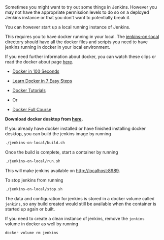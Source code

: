 Sometimes you might want to try out some things in Jenkins. However you may not have the appropriate permission levels to do so on a deployed Jenkins instance or that you don't want to potentially break it.

You can however start up a local running instance of Jenkins.

This requires you to have docker running in your local. The [jenkins-on-local](./jenkins-on-local) directory should have all the docker files and scripts you need to have jenkins running in docker in your local environment.

If you need further information about docker, you can watch these clips or read the docker about page [here](https://docs.docker.com/get-started/).

 - [Docker in 100 Seconds](https://www.youtube.com/watch?v=Gjnup-PuquQ&ab_channel=Fireship)

 - [Learn Docker in 7 Easy Steps](https://www.youtube.com/watch?v=gAkwW2tuIqE&ab_channel=Fireship)

 - [Docker Tutorials](https://www.youtube.com/watch?v=gFjxB0Jn8Wo&list=PL6gx4Cwl9DGBkvpSIgwchk0glHLz7CQ-7&ab_channel=thenewboston)

  - Or

 - [Docker Full Course](https://www.youtube.com/watch?v=3c-iBn73dDE&ab_channel=TechWorldwithNana)

**Download docker desktop from [here](https://www.docker.com/get-started).**

If you already have docker installed or have finished installing docker desktop, you can build the jenkins image by running 

```sh
./jenkins-on-local/build.sh
```

Once the build is complete, start a container by running

```sh
./jenkins-on-local/run.sh
```

This will make jenkins available on [http://localhost:8989](http://localhost:8989).

To stop jenkins from running

```sh
./jenkins-on-local/stop.sh
```

The data and configuration for jenkins is stored in a docker volume called `jenkins`, so any build created would still be available when the container is started up again or built.

If you need to create a clean instance of jenkins, remove the `jenkins` volume in docker as well by running

```sh
docker volume rm jenkins
```
